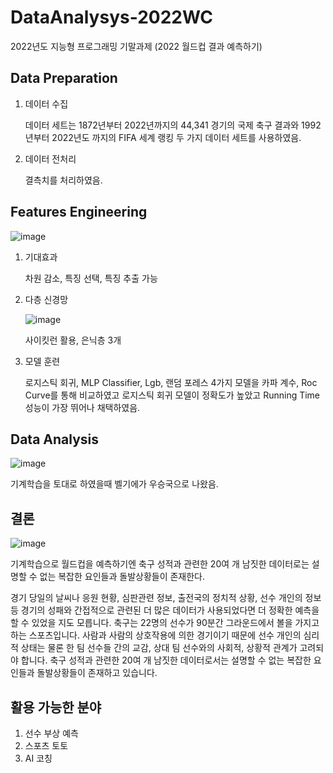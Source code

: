 # DataAnalysys-2022WC
2022년도 지능형 프로그래밍 기말과제 (2022 월드컵 결과 예측하기)


## Data Preparation

1. 데이터 수집
   
    데이터 세트는 1872년부터 2022년까지의 44,341 경기의 국제 축구 결과와 1992년부터 2022년도 까지의 FIFA 세계 랭킹 두 가지 데이터 세트를 사용하였음.

2. 데이터 전처리
   
    결측치를 처리하였음.
   
## Features Engineering

![image](https://github.com/yoohwanihn/DataAnalysis-2022WC/assets/73772238/7bfb34c1-d66f-486f-85c9-451af7a94ed8)


1. 기대효과
   
   차원 감소, 특징 선택, 특징 추출 가능

2. 다층 신경망

   ![image](https://github.com/yoohwanihn/DataAnalysis-2022WC/assets/73772238/a3410acc-666e-460d-aa27-731ab8378ede)

   사이킷런 활용, 은닉층 3개
   
   
3. 모델 훈련
   
   로지스틱 회귀, MLP Classifier, Lgb, 랜덤 포레스 4가지 모델을 카파 계수, Roc Curve를 통해 비교하였고 로지스틱 회귀 모델이 정확도가 높았고 Running Time 성능이 가장 뛰어나 채택하였음.

   
## Data Analysis

![image](https://github.com/yoohwanihn/DataAnalysis-2022WC/assets/73772238/d7c4b11f-b311-4cb2-9e23-8870551c82ac)


기계학습을 토대로 하였을때 벨기에가 우승국으로 나왔음.

## 결론 

![image](https://github.com/yoohwanihn/DataAnalysis-2022WC/assets/73772238/ebb9d46d-7d3d-4679-a1b0-b9262584adaa)

기계학습으로 월드컵을 예측하기엔
축구 성적과 관련한 20여 개 남짓한 데이터로는 설명할 수 없는 복잡한 요인들과 돌발상황들이 존재한다.

경기 당일의 날씨나 응원 현황, 심판관련 정보, 출전국의 정치적 상황, 선수 개인의 정보 등 경기의 성패와 간접적으로 관련된 더 많은 데이터가 사용되었다면 더 정확한 예측을 할 수 있었을 지도 모릅니다.
축구는 22명의 선수가 90분간 그라운드에서 볼을 가지고 하는 스포츠입니다. 사람과 사람의 상호작용에 의한 경기이기 때문에 선수 개인의 심리적 상태는 물론 한 팀 선수들 간의 교감, 상대 팀 선수와의 사회적, 상황적 관계가 고려되야 합니다. 축구 성적과 관련한 20여 개 남짓한 데이터로서는 설명할 수 없는 복잡한 요인들과 돌발상황들이 존재하고 있습니다.

## 활용 가능한 분야

1. 선수 부상 예측
2. 스포츠 토토
3. AI 코칭
